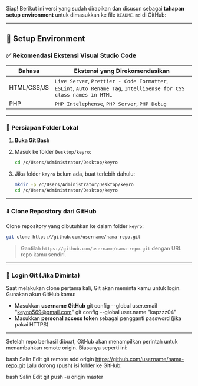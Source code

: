 Siap! Berikut ini versi yang sudah dirapikan dan disusun sebagai **tahapan setup environment** untuk dimasukkan ke file `README.md` di GitHub:

---

## 🔧 Setup Environment

### ✅ Rekomendasi Ekstensi Visual Studio Code

| Bahasa      | Ekstensi yang Direkomendasikan                                                                                      |
| ----------- | ------------------------------------------------------------------------------------------------------------------- |
| HTML/CSS/JS | `Live Server`, `Prettier - Code Formatter`, `ESLint`, `Auto Rename Tag`, `IntelliSense for CSS class names in HTML` |
| PHP         | `PHP Intelephense`, `PHP Server`, `PHP Debug`                                                                       |

---

### 📁 Persiapan Folder Lokal

1. **Buka Git Bash**

2. Masuk ke folder `Desktop/keyro`:

   ```bash
   cd /c/Users/Administrator/Desktop/keyro
   ```

3. Jika folder `keyro` belum ada, buat terlebih dahulu:

   ```bash
   mkdir -p /c/Users/Administrator/Desktop/keyro
   cd /c/Users/Administrator/Desktop/keyro
   ```

---

### ⬇️ Clone Repository dari GitHub

Clone repository yang dibutuhkan ke dalam folder `keyro`:

```bash
git clone https://github.com/username/nama-repo.git
```

> Gantilah `https://github.com/username/nama-repo.git` dengan URL repo kamu sendiri.

---

### 🔐 Login Git (Jika Diminta)

Saat melakukan clone pertama kali, Git akan meminta kamu untuk login. Gunakan akun GitHub kamu:

* Masukkan **username GitHub**
git config --global user.email "keyno569@gmail.com"
git config --global user.name "kapzzz04"
* Masukkan **personal access token** sebagai pengganti password (jika pakai HTTPS)

---
Setelah repo berhasil dibuat, GitHub akan menampilkan perintah untuk menambahkan remote origin. Biasanya seperti ini:

bash
Salin
Edit
git remote add origin https://github.com/username/nama-repo.git
Lalu dorong (push) isi folder ke GitHub:

bash
Salin
Edit
git push -u origin master

